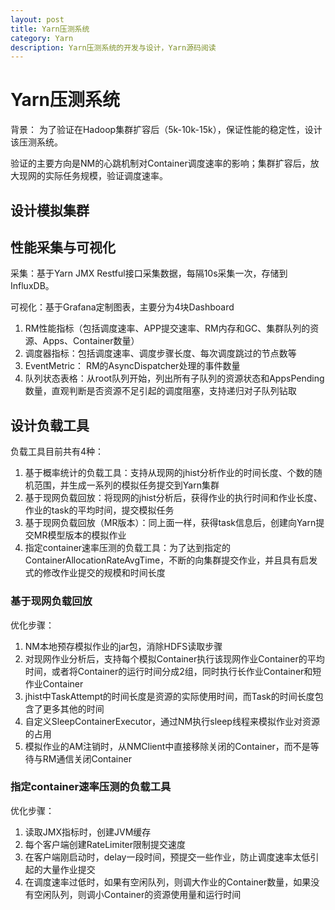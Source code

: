 ```yaml
---
layout: post
title: Yarn压测系统
category: Yarn
description: Yarn压测系统的开发与设计，Yarn源码阅读
---
```



# Yarn压测系统
背景： 为了验证在Hadoop集群扩容后（5k-10k-15k），保证性能的稳定性，设计该压测系统。 
 
验证的主要方向是NM的心跳机制对Container调度速率的影响；集群扩容后，放大现网的实际任务规模，验证调度速率。
## 设计模拟集群

## 性能采集与可视化

采集：基于Yarn JMX Restful接口采集数据，每隔10s采集一次，存储到InfluxDB。 

可视化：基于Grafana定制图表，主要分为4块Dashboard
1. RM性能指标（包括调度速率、APP提交速率、RM内存和GC、集群队列的资源、Apps、Container数量）
2. 调度器指标：包括调度速率、调度步骤长度、每次调度跳过的节点数等
3. EventMetric： RM的AsyncDispatcher处理的事件数量
4. 队列状态表格：从root队列开始，列出所有子队列的资源状态和AppsPending数量，直观判断是否资源不足引起的调度阻塞，支持递归对子队列钻取

## 设计负载工具
负载工具目前共有4种：
1. 基于概率统计的负载工具：支持从现网的jhist分析作业的时间长度、个数的随机范围，并生成一系列的模拟任务提交到Yarn集群
2. 基于现网负载回放：将现网的jhist分析后，获得作业的执行时间和作业长度、作业的task的平均时间，提交模拟任务
3. 基于现网负载回放（MR版本）：同上面一样，获得task信息后，创建向Yarn提交MR模型版本的模拟作业
4. 指定container速率压测的负载工具：为了达到指定的ContainerAllocationRateAvgTime，不断的向集群提交作业，并且具有启发式的修改作业提交的规模和时间长度

### 基于现网负载回放
优化步骤：
1. NM本地预存模拟作业的jar包，消除HDFS读取步骤
2. 对现网作业分析后，支持每个模拟Container执行该现网作业Container的平均时间，或者将Container的运行时间分成2组，同时执行长作业Container和短作业Container
3. jhist中TaskAttempt的时间长度是资源的实际使用时间，而Task的时间长度包含了更多其他的时间
4. 自定义SleepContainerExecutor，通过NM执行sleep线程来模拟作业对资源的占用
5. 模拟作业的AM注销时，从NMClient中直接移除关闭的Container，而不是等待与RM通信关闭Container

### 指定container速率压测的负载工具
优化步骤： 
1. 读取JMX指标时，创建JVM缓存
2. 每个客户端创建RateLimiter限制提交速度
3. 在客户端刚启动时，delay一段时间，预提交一些作业，防止调度速率太低引起的大量作业提交
4. 在调度速率过低时，如果有空闲队列，则调大作业的Container数量，如果没有空闲队列，则调小Container的资源使用量和运行时间